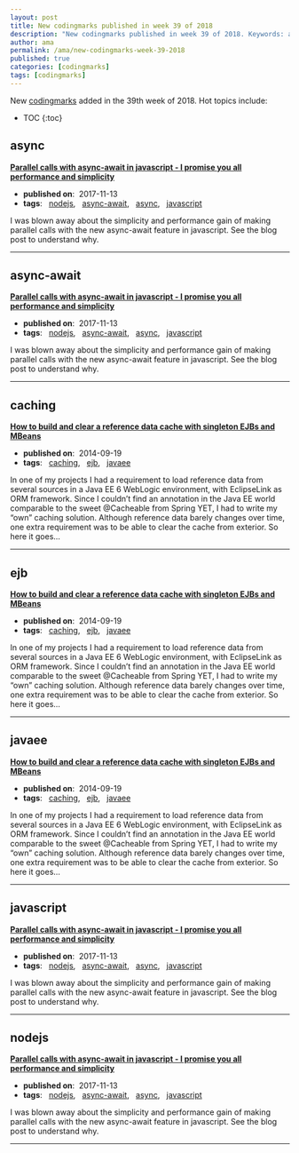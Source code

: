 ```yaml
---
layout: post
title: New codingmarks published in week 39 of 2018
description: "New codingmarks published in week 39 of 2018. Keywords: async, async-await, caching, ejb, javaee, javascript and nodejs"
author: ama
permalink: /ama/new-codingmarks-week-39-2018
published: true
categories: [codingmarks]
tags: [codingmarks]
---
```

New [codingmarks](https://www.codingmarks.org) added in the 39th week of 2018. Hot topics include:

* TOC
{:toc} 

<!--more-->

## async 

**[Parallel calls with async-await in javascript - I promise you all performance and simplicity](http://www.codingpedia.org/ama/parallel-calls-with-async-await-in-javascript-i-promise-you-all-performance-and-simplicity)**

  * <i class="fa fa-calendar"></i> **published on**: &nbsp;2017-11-13
  * **tags**: &nbsp; [nodejs](https://www.codingmarks.org/search?q=[nodejs]), &nbsp; [async-await](https://www.codingmarks.org/search?q=[async-await]), &nbsp; [async](https://www.codingmarks.org/search?q=[async]), &nbsp; [javascript](https://www.codingmarks.org/search?q=[javascript])

I was blown away about the simplicity and performance gain of making parallel calls with the new async-await feature in javascript. See the blog post to understand why.

<hr>


## async-await 

**[Parallel calls with async-await in javascript - I promise you all performance and simplicity](http://www.codingpedia.org/ama/parallel-calls-with-async-await-in-javascript-i-promise-you-all-performance-and-simplicity)**

  * <i class="fa fa-calendar"></i> **published on**: &nbsp;2017-11-13
  * **tags**: &nbsp; [nodejs](https://www.codingmarks.org/search?q=[nodejs]), &nbsp; [async-await](https://www.codingmarks.org/search?q=[async-await]), &nbsp; [async](https://www.codingmarks.org/search?q=[async]), &nbsp; [javascript](https://www.codingmarks.org/search?q=[javascript])

I was blown away about the simplicity and performance gain of making parallel calls with the new async-await feature in javascript. See the blog post to understand why.

<hr>


## caching 

**[How to build and clear a reference data cache with singleton EJBs and MBeans](http://www.codingpedia.org/ama/how-to-build-and-clear-a-reference-data-cache-with-singleton-ejbs-and-mbeans/)**

  * <i class="fa fa-calendar"></i> **published on**: &nbsp;2014-09-19
  * **tags**: &nbsp; [caching](https://www.codingmarks.org/search?q=[caching]), &nbsp; [ejb](https://www.codingmarks.org/search?q=[ejb]), &nbsp; [javaee](https://www.codingmarks.org/search?q=[javaee])

In one of my projects I had a requirement to load reference data from several sources in a Java EE 6 WebLogic environment, with EclipseLink as ORM framework. Since I couldn’t find an annotation in the Java EE world comparable to the sweet @Cacheable from Spring YET, I had to write my “own” caching solution. Although reference data barely changes over time, one extra requirement was to be able to clear the cache from exterior. So here it goes…

<hr>


## ejb 

**[How to build and clear a reference data cache with singleton EJBs and MBeans](http://www.codingpedia.org/ama/how-to-build-and-clear-a-reference-data-cache-with-singleton-ejbs-and-mbeans/)**

  * <i class="fa fa-calendar"></i> **published on**: &nbsp;2014-09-19
  * **tags**: &nbsp; [caching](https://www.codingmarks.org/search?q=[caching]), &nbsp; [ejb](https://www.codingmarks.org/search?q=[ejb]), &nbsp; [javaee](https://www.codingmarks.org/search?q=[javaee])

In one of my projects I had a requirement to load reference data from several sources in a Java EE 6 WebLogic environment, with EclipseLink as ORM framework. Since I couldn’t find an annotation in the Java EE world comparable to the sweet @Cacheable from Spring YET, I had to write my “own” caching solution. Although reference data barely changes over time, one extra requirement was to be able to clear the cache from exterior. So here it goes…

<hr>


## javaee 

**[How to build and clear a reference data cache with singleton EJBs and MBeans](http://www.codingpedia.org/ama/how-to-build-and-clear-a-reference-data-cache-with-singleton-ejbs-and-mbeans/)**

  * <i class="fa fa-calendar"></i> **published on**: &nbsp;2014-09-19
  * **tags**: &nbsp; [caching](https://www.codingmarks.org/search?q=[caching]), &nbsp; [ejb](https://www.codingmarks.org/search?q=[ejb]), &nbsp; [javaee](https://www.codingmarks.org/search?q=[javaee])

In one of my projects I had a requirement to load reference data from several sources in a Java EE 6 WebLogic environment, with EclipseLink as ORM framework. Since I couldn’t find an annotation in the Java EE world comparable to the sweet @Cacheable from Spring YET, I had to write my “own” caching solution. Although reference data barely changes over time, one extra requirement was to be able to clear the cache from exterior. So here it goes…

<hr>


## javascript 

**[Parallel calls with async-await in javascript - I promise you all performance and simplicity](http://www.codingpedia.org/ama/parallel-calls-with-async-await-in-javascript-i-promise-you-all-performance-and-simplicity)**

  * <i class="fa fa-calendar"></i> **published on**: &nbsp;2017-11-13
  * **tags**: &nbsp; [nodejs](https://www.codingmarks.org/search?q=[nodejs]), &nbsp; [async-await](https://www.codingmarks.org/search?q=[async-await]), &nbsp; [async](https://www.codingmarks.org/search?q=[async]), &nbsp; [javascript](https://www.codingmarks.org/search?q=[javascript])

I was blown away about the simplicity and performance gain of making parallel calls with the new async-await feature in javascript. See the blog post to understand why.

<hr>


## nodejs 

**[Parallel calls with async-await in javascript - I promise you all performance and simplicity](http://www.codingpedia.org/ama/parallel-calls-with-async-await-in-javascript-i-promise-you-all-performance-and-simplicity)**

  * <i class="fa fa-calendar"></i> **published on**: &nbsp;2017-11-13
  * **tags**: &nbsp; [nodejs](https://www.codingmarks.org/search?q=[nodejs]), &nbsp; [async-await](https://www.codingmarks.org/search?q=[async-await]), &nbsp; [async](https://www.codingmarks.org/search?q=[async]), &nbsp; [javascript](https://www.codingmarks.org/search?q=[javascript])

I was blown away about the simplicity and performance gain of making parallel calls with the new async-await feature in javascript. See the blog post to understand why.

<hr>

